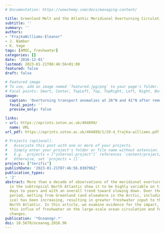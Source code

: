 ```yaml
---
# Documentation: https://wowchemy.com/docs/managing-content/

title: Greenland Melt and the Atlantic Meridional Overturning Circulation
subtitle: ''
summary: ''
authors:
- "FrajkaWilliams-Eleanor"
- J. Bamber
- K. Vage
tags: [AMOC, freshwater]
categories: []
date: '2016-12-01'
lastmod: 2023-01-21T08:46:56+01:00
featured: false
draft: false

# Featured image
# To use, add an image named `featured.jpg/png` to your page's folder.
# Focal points: Smart, Center, TopLeft, Top, TopRight, Left, Right, BottomLeft, Bottom, BottomRight.
image:
  caption: 'Overturning transport anomalies at 26°N and 41°N after removing Ekman trans- ports. At 41°N, transports are estimated using Argo and altimetry (black line) and altimetry only (dashed gray line). At 26°N, transports are estimated from the RAPID array (solid red line) and altimetry (dashed pink line). The blue line shows the density anomaly integrated in the Labrador Sea between 1,000 m and 2,500 m from Robson et al. (2014), and the dashed blue line shows that anomaly estimated from Argo over 1,000 m to 2,000 m, then scaled by 3/2. The x-axis on the two plots is offset by 10 years to show a possible lagged response of transports to density changes.'
  focal_point: ''
  preview_only: false

links:
- url: https://eprints.soton.ac.uk/404899/
  name: URL
url_pdf: https://eprints.soton.ac.uk/404899/1/29-4_frajka-williams.pdf

# Projects (optional).
#   Associate this post with one or more of your projects.
#   Simply enter your project's folder or file name without extension.
#   E.g. `projects = ["internal-project"]` references `content/project/deep-learning/index.md`.
#   Otherwise, set `projects = []`.
projects: ["terific"]
publishDate: '2023-01-21T07:46:56.030796Z'
publication_types:
- '2'
abstract: More than a decade of observations of the meridional overturning circulation
  in the subtropical North Atlantic show it to be highly variable on time scales of
  days to years and with an overall trend toward slowing down. Over the same time
  period, melting from Greenland (and elsewhere in the Arctic, including from sea
  ice) has been increasing, resulting in greater freshwater input to the northern
  North Atlantic. In this article, we examine evidence for the impact, if any, of
  this influx of freshwater on the large-scale ocean circulation and for potential
  changes.
publication: '*Oceanogr.*'
doi: 10.5670/oceanog.2016.96
---
```

